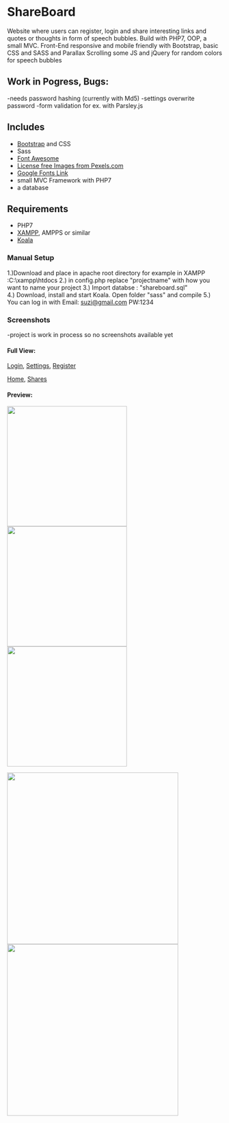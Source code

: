 # ShareBoard
Website where users can register, login and share interesting links and quotes or thoughts in form of speech bubbles. 
Build with PHP7, OOP, a small MVC. 
Front-End responsive and mobile friendly with Bootstrap, basic CSS and SASS and Parallax Scrolling
some JS and jQuery for random colors for speech bubbles

## Work in Pogress, Bugs:
-needs password hashing (currently with Md5)
-settings overwrite password
-form validation for ex. with Parsley.js

## Includes
- [Bootstrap](http://getbootstrap.com/) and CSS
- Sass
- [Font Awesome](http://fontawesome.io/)
- [License free Images from Pexels.com](https://nodejs.org/en/) 
- [Google Fonts Link](https://fonts.google.com/)
- small MVC Framework with PHP7
- a database

## Requirements
- PHP7
- [XAMPP](https://www.apachefriends.org/de/index.html), AMPPS or similar
- [Koala](http://koala-app.com/)

### Manual Setup

1.)Download and place in apache root directory
for example in XAMPP :C:\xampp\htdocs
2.) in config.php replace "projectname" with how you want to name your project
3.) Import databse : "shareboard.sql"  
4.) Download, install and start Koala. Open folder "sass" and compile
5.) You can log in with
Email: suzi@gmail.com 
PW:1234

### Screenshots
-project is work in process so no screenshots available yet

#### Full View:
<p>
  <a href="https://postimg.org/image/tk5uvqamn/">Login</a>,
  <a href="https://postimg.org/image/o5wg4fm7b/">Settings</a>,
  <a href="https://postimg.org/image/5jrnyi2ip/">Register</a>
</p>
<p>
  <a href="https://postimg.org/image/635j3p6rr/">Home</a>,
  <a href="https://postimg.org/image/818h9dup5/">Shares</a>
</p>

#### Preview:
<p align="left">
  <img src="https://s3.postimg.org/nvzk4u6ab/login.png"  width="280">
  <img src="https://s7.postimg.org/ac83fdtm3/settings.png"  width="280">
  <img src="https://s24.postimg.org/q3whwzi9x/signup.png"  width="280">
</p>

<p align="left">
  <img src="https://s7.postimg.org/z5jt6it1n/home.png"  width="400">
  <img src="https://s28.postimg.org/ymb04xx2l/logedin_shares.png"  width="400">
</p>


